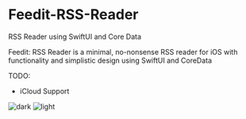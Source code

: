 # Feedit-RSS-Reader
RSS Reader using SwiftUI and Core Data

Feedit: RSS Reader is a minimal, no-nonsense RSS reader for iOS with functionality and simplistic design using SwiftUI and CoreData

TODO:
- iCloud Support

![dark](https://user-images.githubusercontent.com/63733784/98559370-83ef9780-2274-11eb-8c5b-ed131e41b3cf.PNG)
![light](https://user-images.githubusercontent.com/63733784/98559377-85b95b00-2274-11eb-9c7b-6027a3f9178c.PNG)

